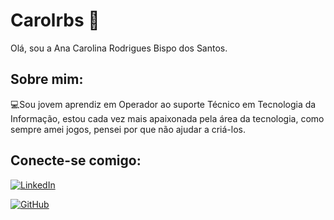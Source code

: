 # Carolrbs 👋
Olá, sou a Ana Carolina Rodrigues Bispo dos Santos.


## Sobre mim:
💻Sou jovem aprendiz em Operador ao suporte Técnico em Tecnologia da Informação, estou cada vez mais apaixonada pela área da tecnologia, como sempre amei jogos, pensei por que não ajudar a criá-los.


## Conecte-se comigo:

[![LinkedIn](https://img.shields.io/badge/LinkedIn-0077B5?style=for-the-badge&logo=linkedin&logoColor=white)](https://www.linkedin.com/in/ana-carolina-rodrigues-334629180/)

[![GitHub](https://img.shields.io/badge/GitHub-100000?style=for-the-badge&logo=github&logoColor=white)](https://github.com/Carolrbs)




